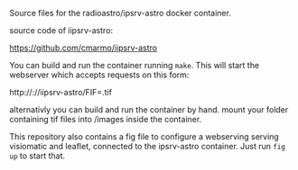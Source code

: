 Source files for the radioastro/ipsrv-astro docker container.

source code of iipsrv-astro:

https://github.com/cmarmo/iipsrv-astro

You can build and run the container running `make`. This will start
the webserver which accepts requests on this form:

   http://<dockerhost>:<port>//iipsrv-astro/FIF=<file>.tif

alternativly you can build and run the container by hand. mount your folder
containing tif files into /images inside the container.

This repository also contains a fig file to configure a webserving serving
visiomatic and leaflet, connected to the ipsrv-astro container. Just run
`fig up` to start that.




